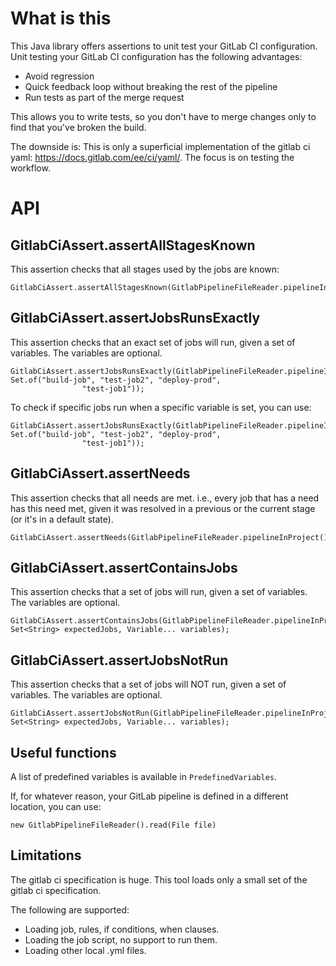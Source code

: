# What is this
This Java library offers assertions to unit test your GitLab CI configuration. Unit testing your GitLab CI configuration has the following advantages:

- Avoid regression
- Quick feedback loop without breaking the rest of the pipeline
- Run tests as part of the merge request

This allows you to write tests, so you don't have to merge changes only to find that you've broken the build.

The downside is:
This is only a superficial implementation of the gitlab ci yaml: https://docs.gitlab.com/ee/ci/yaml/. 
The focus is on testing the workflow.

# API
## GitlabCiAssert.assertAllStagesKnown
This assertion checks that all stages used by the jobs are known:

``` 
GitlabCiAssert.assertAllStagesKnown(GitlabPipelineFileReader.pipelineInProject());
```

## GitlabCiAssert.assertJobsRunsExactly 
This assertion checks that an exact set of jobs will run, given a set of variables. The variables are optional.

``` 
GitlabCiAssert.assertJobsRunsExactly(GitlabPipelineFileReader.pipelineInProject(), Set.of("build-job", "test-job2", "deploy-prod",
                "test-job1"));
```

To check if specific jobs run when a specific variable is set, you can use:

``` 
GitlabCiAssert.assertJobsRunsExactly(GitlabPipelineFileReader.pipelineInProject(), Set.of("build-job", "test-job2", "deploy-prod",
                "test-job1"));
```

## GitlabCiAssert.assertNeeds
This assertion checks that all needs are met. i.e., every job that has a need has this need met, given it was
resolved in a previous or the current stage (or it's in a default state).

``` 
GitlabCiAssert.assertNeeds(GitlabPipelineFileReader.pipelineInProject());
```

## GitlabCiAssert.assertContainsJobs
This assertion checks that a set of jobs will run, given a set of variables. The variables are optional.

``` 
GitlabCiAssert.assertContainsJobs(GitlabPipelineFileReader.pipelineInProject(), Set<String> expectedJobs, Variable... variables);
```

## GitlabCiAssert.assertJobsNotRun
This assertion checks that a set of jobs will NOT run, given a set of variables. The variables are optional.

``` 
GitlabCiAssert.assertJobsNotRun(GitlabPipelineFileReader.pipelineInProject(), Set<String> expectedJobs, Variable... variables);
```


## Useful functions
A list of predefined variables is available in ```PredefinedVariables```. 

If, for whatever reason, your GitLab pipeline is defined in a different location, you can use:

````
new GitlabPipelineFileReader().read(File file)
````

## Limitations
The gitlab ci specification is huge.
This tool loads only a small set of the gitlab ci specification.

The following are supported:
- Loading job, rules, if conditions, when clauses.
- Loading the job script, no support to run them.
- Loading other local .yml files. 
